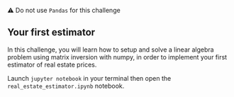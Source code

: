 :warning: Do not use `Pandas` for this challenge

## Your first estimator

In this challenge, you will learn how to setup and solve a linear algebra problem using matrix inversion with numpy, in order to implement your first estimator of real estate prices.

Launch `jupyter notebook` in your terminal then open the `real_estate_estimator.ipynb` notebook.
